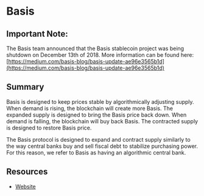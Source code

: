 # Basis

## Important Note:

The Basis team announced that the Basis stablecoin project was being shutdown on December 13th of 2018. More information can be found here: [https://medium.com/basis-blog/basis-update-ae96e3565b1d](https://medium.com/basis-blog/basis-update-ae96e3565b1d)

## Summary

Basis is designed to keep prices stable by algorithmically adjusting supply. When demand is rising, the blockchain will create more Basis. The expanded supply is designed to bring the Basis price back down. When demand is falling, the blockchain will buy back Basis. The contracted supply is designed to restore Basis price.

The Basis protocol is designed to expand and contract supply similarly to the way central banks buy and sell fiscal debt to stabilize purchasing power. For this reason, we refer to Basis as having an algorithmic central bank.

## Resources

* [Website](https://www.basis.io/)
